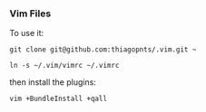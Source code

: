 ### Vim Files

To use it:

`git clone git@github.com:thiagopnts/.vim.git ~`

`ln -s ~/.vim/vimrc ~/.vimrc`

then install the plugins:

`vim +BundleInstall +qall`
